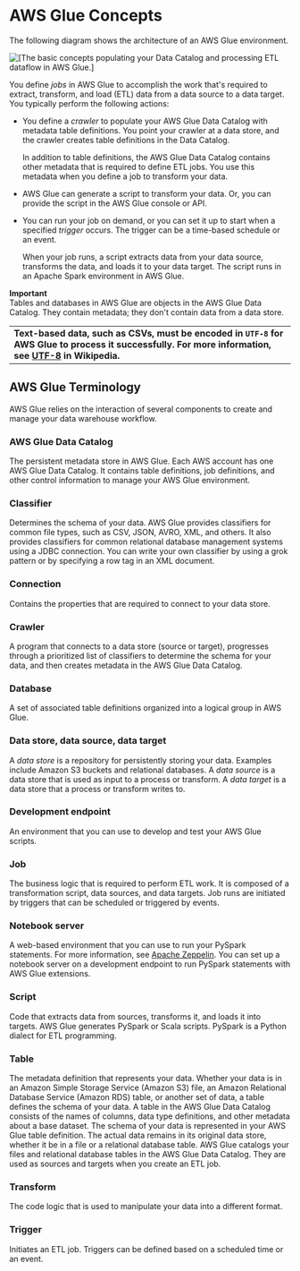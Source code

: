 # AWS Glue Concepts<a name="components-key-concepts"></a>

The following diagram shows the architecture of an AWS Glue environment\.

![\[The basic concepts populating your Data Catalog and processing ETL dataflow in AWS Glue.\]](http://docs.aws.amazon.com/glue/latest/dg/images/HowItWorks-overview.png)

You define *jobs* in AWS Glue to accomplish the work that's required to extract, transform, and load \(ETL\) data from a data source to a data target\. You typically perform the following actions:
+ You define a *crawler* to populate your AWS Glue Data Catalog with metadata table definitions\. You point your crawler at a data store, and the crawler creates table definitions in the Data Catalog\.

  In addition to table definitions, the AWS Glue Data Catalog contains other metadata that is required to define ETL jobs\. You use this metadata when you define a job to transform your data\.
+ AWS Glue can generate a script to transform your data\. Or, you can provide the script in the AWS Glue console or API\.
+ You can run your job on demand, or you can set it up to start when a specified *trigger* occurs\. The trigger can be a time\-based schedule or an event\.

  When your job runs, a script extracts data from your data source, transforms the data, and loads it to your data target\. The script runs in an Apache Spark environment in AWS Glue\.

**Important**  
Tables and databases in AWS Glue are objects in the AWS Glue Data Catalog\. They contain metadata; they don't contain data from a data store\.


|  | 
| --- |
|  **Text\-based data, such as CSVs, must be encoded in `UTF-8` for AWS Glue to process it successfully\. For more information, see [UTF\-8](https://en.wikipedia.org/wiki/UTF-8) in Wikipedia\.**   | 

## AWS Glue Terminology<a name="components-major"></a>

AWS Glue relies on the interaction of several components to create and manage your data warehouse workflow\.

### AWS Glue Data Catalog<a name="components-data-catalog"></a>

The persistent metadata store in AWS Glue\. Each AWS account has one AWS Glue Data Catalog\. It contains table definitions, job definitions, and other control information to manage your AWS Glue environment\.

### Classifier<a name="components-classifier"></a>

Determines the schema of your data\. AWS Glue provides classifiers for common file types, such as CSV, JSON, AVRO, XML, and others\. It also provides classifiers for common relational database management systems using a JDBC connection\. You can write your own classifier by using  a grok pattern or by specifying a row tag in an XML document\.

### Connection<a name="components-connection"></a>

Contains the properties that are required to connect to your data store\.

### Crawler<a name="components-crawler"></a>

A program that connects to a data store \(source or target\), progresses through a prioritized list of classifiers to determine the schema for your data, and then creates metadata in the AWS Glue Data Catalog\.

### Database<a name="components-database"></a>

A set of associated table definitions organized into a logical group in AWS Glue\.

### Data store, data source, data target<a name="components-data-store"></a>

A *data store* is a repository for persistently storing your data\. Examples include Amazon S3 buckets and relational databases\. A *data source* is a data store that is used as input to a process or transform\. A *data target* is a data store that a process or transform writes to\.

### Development endpoint<a name="components-development-endpoint"></a>

An environment that you can use to develop and test your AWS Glue scripts\.

### Job<a name="components-job"></a>

The business logic that is required to perform ETL work\. It is composed of a transformation script, data sources, and data targets\. Job runs are initiated by triggers that can be scheduled or triggered by events\.

### Notebook server<a name="components-notebook-server"></a>

A web\-based environment that you can use to run your PySpark statements\. For more information, see [Apache Zeppelin](http://zeppelin.apache.org/)\. You can set up a notebook server on a development endpoint to run PySpark statements with AWS Glue extensions\. 

### Script<a name="components-script"></a>

Code that extracts data from sources, transforms it, and loads it into targets\. AWS Glue generates PySpark or Scala scripts\. PySpark is a Python dialect for ETL programming\.

### Table<a name="components-table"></a>

The metadata definition that represents your data\. Whether your data is in an Amazon Simple Storage Service \(Amazon S3\) file, an Amazon Relational Database Service \(Amazon RDS\) table, or another set of data, a table defines the schema of your data\. A table in the AWS Glue Data Catalog consists of the names of columns, data type definitions, and other metadata about a base dataset\. The schema of your data is represented in your AWS Glue table definition\. The actual data remains in its original data store, whether it be in a file or a relational database table\. AWS Glue catalogs your files and relational database tables in the AWS Glue Data Catalog\. They are used as sources and targets when you create an ETL job\.

### Transform<a name="components-transform"></a>

The code logic that is used to manipulate your data into a different format\.

### Trigger<a name="components-trigger"></a>

Initiates an ETL job\. Triggers can be defined based on a scheduled time or an event\.